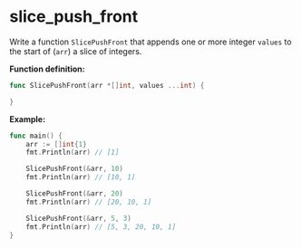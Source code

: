 # slice_push_front


Write a function `SlicePushFront` that appends one or more integer `values` to the start of (`arr`) a slice of integers.

**Function definition:**

```go
func SlicePushFront(arr *[]int, values ...int) {

}
```

**Example:**

```go
func main() {
    arr := []int{1}
    fmt.Println(arr) // [1]

    SlicePushFront(&arr, 10)
    fmt.Println(arr) // [10, 1]

    SlicePushFront(&arr, 20)
    fmt.Println(arr) // [20, 10, 1]

    SlicePushFront(&arr, 5, 3)
    fmt.Println(arr) // [5, 3, 20, 10, 1]
}
```
